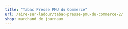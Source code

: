 ```yaml
---
title: "Tabac Presse PMU du Commerce"
url: /aire-sur-ladour/tabac-presse-pmu-du-commerce-2/
shop: marchand de journaux
---
```

